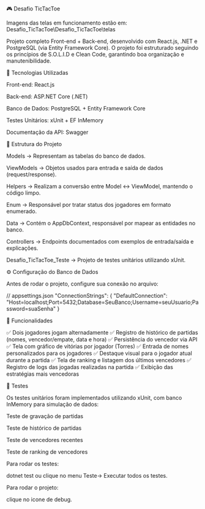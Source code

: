 🎮 Desafio TicTacToe

Imagens das telas em funcionamento estão em: Desafio_TicTacToe\Desafio_TicTacToe\telas

Projeto completo Front-end + Back-end, desenvolvido com React.js, .NET e PostgreSQL (via Entity Framework Core).
O projeto foi estruturado seguindo os princípios de S.O.L.I.D e Clean Code, garantindo boa organização e manutenibilidade.

🚀 Tecnologias Utilizadas

Front-end: React.js

Back-end: ASP.NET Core (.NET)

Banco de Dados: PostgreSQL + Entity Framework Core

Testes Unitários: xUnit + EF InMemory

Documentação da API: Swagger

📂 Estrutura do Projeto

Models → Representam as tabelas do banco de dados.

ViewModels → Objetos usados para entrada e saída de dados (request/response).

Helpers → Realizam a conversão entre Model ↔ ViewModel, mantendo o código limpo.

Enum → Responsável por tratar status dos jogadores em formato enumerado.

Data → Contém o AppDbContext, responsável por mapear as entidades no banco.

Controllers → Endpoints documentados com exemplos de entrada/saída e explicações.

Desafio_TicTacToe_Teste → Projeto de testes unitários utilizando xUnit.

⚙️ Configuração do Banco de Dados

Antes de rodar o projeto, configure sua conexão no arquivo:

// appsettings.json
"ConnectionStrings": {
  "DefaultConnection": "Host=localhost;Port=5432;Database=SeuBanco;Username=seuUsuario;Password=suaSenha"
}

📖 Funcionalidades

✅ Dois jogadores jogam alternadamente
✅ Registro de histórico de partidas (nomes, vencedor/empate, data e hora)
✅ Persistência do vencedor via API
✅ Tela com gráfico de vitórias por jogador (Torres)
✅ Entrada de nomes personalizados para os jogadores
✅ Destaque visual para o jogador atual durante a partida
✅ Tela de ranking e listagem dos últimos vencedores
✅ Registro de logs das jogadas realizadas na partida
✅ Exibição das estratégias mais vencedoras

🧪 Testes

Os testes unitários foram implementados utilizando xUnit, com banco InMemory para simulação de dados:

Teste de gravação de partidas

Teste de histórico de partidas

Teste de vencedores recentes

Teste de ranking de vencedores

Para rodar os testes:

dotnet test ou clique no menu Teste-> Executar todos os testes.

Para rodar o projeto:

clique no icone de debug.
